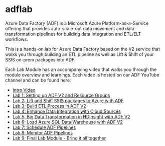 # adflab

Azure Data Factory (ADF) is a Microsoft Azure Platform-as-a-Service offering that provides auto-scale-out data movement and data transformation pipelines for building data integration and ETL/ELT workflows.

This is a hands-on lab for Azure Data Factory based on the V2 service that walks you through building an ETL pipeline as well as Lift & Shift of your SSIS on-prem packages into ADF.

Each Lab Module has an accompanying video that walks you through the module overview and learnings. Each video is hosted on our ADF YouTube channel and can be found here:

* [Intro Video](https://www.youtube.com/watch?v=idQjGLSHAA4)
* [Lab 1: Setting up ADF V2 and Resource Groups](https://www.youtube.com/watch?v=q463H15kGng)
* [Lab 2: Lift and Shift SSIS packages to Azure with ADF](https://www.youtube.com/watch?v=iCQdg6EMjP8)
* [Lab 3: Build ETL Process in ADF V2](https://www.youtube.com/watch?v=_41oR4g7f8Y)
* [Lab 4: Enhance Data Integration with Cloud Sources](https://www.youtube.com/watch?v=oWBQE1ecaPc)
* [Lab 5: Big Data Transformation in HDInsight with ADF V2](https://www.youtube.com/watch?v=G51jhOQzkwc&t=5s)
* [Lab 6: Load Azure SQL Data Warehouse with ADF V2](https://www.youtube.com/watch?v=09gd-U9PF48)
* [Lab 7: Schedule ADF Pipelines](https://www.youtube.com/watch?v=NF9B8BiJIRQ)
* [Lab 8: Monitor ADF Pipelines](https://www.youtube.com/watch?v=XQET83eBfcY)
* [Lab 9: Final Lab Module - Bring it all together](https://www.youtube.com/watch?v=c6Re1Fem5tA)

